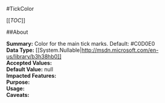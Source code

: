 #TickColor

[[_TOC_]]

##About

**Summary:**  Color for the main tick marks. Default: #C0D0E0   
**Data Type:** [[System.Nullable|http://msdn.microsoft.com/en-us/library/b3h38hb0]]  
**Accepted Values:**   
**Default Value:** null  
**Impacted Features:**   
**Purpose:**   
**Usage:**   
**Caveats:**   

